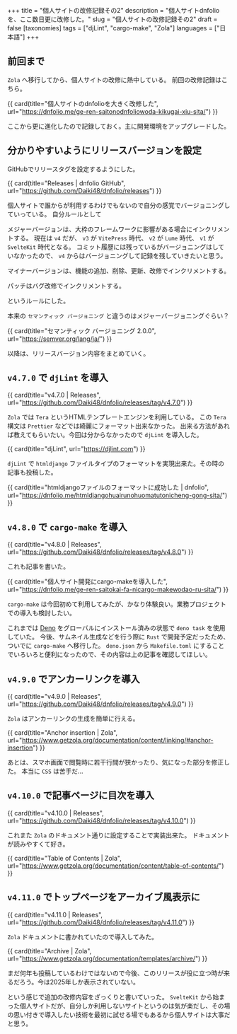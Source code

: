 +++
title = "個人サイトの改修記録その2"
description = "個人サイトdnfolioを、ここ数日更に改修した。"
slug = "個人サイトの改修記録その2"
draft = false
[taxonomies]
tags = ["djLint", "cargo-make", "Zola"]
languages = ["日本語"]
+++

## 前回まで

`Zola` へ移行してから、個人サイトの改修に熱中している。
前回の改修記録はこちら。

{{ card(title="個人サイトのdnfolioを大きく改修した", url="https://dnfolio.me/ge-ren-saitonodnfoliowoda-kikugai-xiu-sita/") }}

ここから更に進化したので記録しておく。主に開発環境をアップグレードした。

## 分かりやすいようにリリースバージョンを設定

GitHubでリリースタグを設定するようにした。

{{ card(title="Releases | dnfolio GitHub", url="https://github.com/Daiki48/dnfolio/releases") }}

個人サイトで誰からが利用するわけでもないので自分の感覚でバージョニングしていっている。
自分ルールとして

メジャーバージョンは、大枠のフレームワークに影響がある場合にインクリメントする。
現在は `v4` だが、 `v3` が `VitePress` 時代、 `v2` が `Lume` 時代、 `v1` が `SvelteKit` 時代となる。
コミット履歴には残っているがバージョニングはしていなかったので、 `v4` からはバージョニングして記録を残していきたいと思う。

マイナーバージョンは、機能の追加、削除、更新、改修でインクリメントする。

パッチはバグ改修でインクリメントする。

というルールにした。

本来の `セマンティック バージョニング` と違うのはメジャーバージョニングぐらい？

{{ card(title="セマンティック バージョニング 2.0.0", url="https://semver.org/lang/ja/") }}

以降は、リリースバージョン内容をまとめていく。

## `v4.7.0` で `djLint` を導入

{{ card(title="v4.7.0 | Releases", url="https://github.com/Daiki48/dnfolio/releases/tag/v4.7.0") }}

`Zola` では `Tera` というHTMLテンプレートエンジンを利用している。
この `Tera` 構文は `Prettier` などでは綺麗にフォーマット出来なかった。
出来る方法があれば教えてもらいたい。今回は分からなかったので `djLint` を導入した。

{{ card(title="djLint", url="https://djlint.com") }}

`djLint` で `htmldjango` ファイルタイプのフォーマットを実現出来た。その時の記事も投稿した。

{{ card(title="htmldjangoファイルのフォーマットに成功した | dnfolio", url="https://dnfolio.me/htmldjangohuairunohuomatutonicheng-gong-sita/") }}

## `v4.8.0` で `cargo-make` を導入

{{ card(title="v4.8.0 | Releases", url="https://github.com/Daiki48/dnfolio/releases/tag/v4.8.0") }}

これも記事を書いた。

{{ card(title="個人サイト開発にcargo-makeを導入した", url="https://dnfolio.me/ge-ren-saitokai-fa-nicargo-makewodao-ru-sita/") }}

`cargo-make` は今回初めて利用してみたが、かなり体験良い。業務プロジェクトでの導入も検討したい。

これまでは [Deno](https://deno.com) をグローバルにインストール済みの状態で `deno task` を使用していた。
今後、サムネイル生成などを行う際に `Rust` で開発予定だったため、ついでに `cargo-make` へ移行した。
`deno.json` から `Makefile.toml` にすることでいろいろと便利になったので、その内容は上の記事を確認してほしい。

## `v4.9.0` でアンカーリンクを導入

{{ card(title="v4.9.0 | Releases", url="https://github.com/Daiki48/dnfolio/releases/tag/v4.9.0") }}

`Zola` はアンカーリンクの生成を簡単に行える。

{{ card(title="Anchor insertion | Zola", url="https://www.getzola.org/documentation/content/linking/#anchor-insertion") }}

あとは、スマホ画面で閲覧時に若干行間が狭かったり、気になった部分を修正した。
本当に `CSS` は苦手だ...

## `v4.10.0` で記事ページに目次を導入

{{ card(title="v4.10.0 | Releases", url="https://github.com/Daiki48/dnfolio/releases/tag/v4.10.0") }}

これまた `Zola` のドキュメント通りに設定することで実装出来た。
ドキュメントが読みやすくて好き。

{{ card(title="Table of Contents | Zola", url="https://www.getzola.org/documentation/content/table-of-contents/") }}

## `v4.11.0` でトップページをアーカイブ風表示に

{{ card(title="v4.11.0 | Releases", url="https://github.com/Daiki48/dnfolio/releases/tag/v4.11.0") }}

`Zola` ドキュメントに書かれていたので導入してみた。

{{ card(title="Archive | Zola", url="https://www.getzola.org/documentation/templates/archive/") }}

まだ何年も投稿しているわけではないので今後、このリリースが役に立つ時が来るだろう。今は2025年しか表示されていない。

という感じで追加の改修内容をざっくりと書いていった。
`SvelteKit` から始まった個人サイトだが、自分しか利用しないサイトというのは気が楽だし、その場の思い付きで導入したい技術を最初に試せる場でもあるから個人サイトは大事だと思う。
